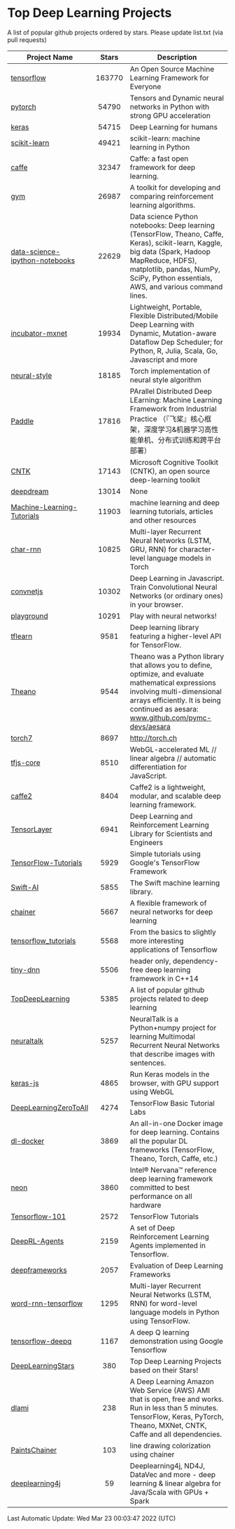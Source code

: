 # Top Deep Learning Projects
A list of popular github projects ordered by stars.
Please update list.txt (via pull requests)

|Project Name| Stars | Description |
| ---------- |:-----:| ----------- |
| [tensorflow](https://github.com/tensorflow/tensorflow) | 163770 | An Open Source Machine Learning Framework for Everyone |
| [pytorch](https://github.com/pytorch/pytorch) | 54790 | Tensors and Dynamic neural networks in Python with strong GPU acceleration |
| [keras](https://github.com/keras-team/keras) | 54715 | Deep Learning for humans |
| [scikit-learn](https://github.com/scikit-learn/scikit-learn) | 49421 | scikit-learn: machine learning in Python |
| [caffe](https://github.com/BVLC/caffe) | 32347 | Caffe: a fast open framework for deep learning. |
| [gym](https://github.com/openai/gym) | 26987 | A toolkit for developing and comparing reinforcement learning algorithms. |
| [data-science-ipython-notebooks](https://github.com/donnemartin/data-science-ipython-notebooks) | 22629 | Data science Python notebooks: Deep learning (TensorFlow, Theano, Caffe, Keras), scikit-learn, Kaggle, big data (Spark, Hadoop MapReduce, HDFS), matplotlib, pandas, NumPy, SciPy, Python essentials, AWS, and various command lines. |
| [incubator-mxnet](https://github.com/apache/incubator-mxnet) | 19934 | Lightweight, Portable, Flexible Distributed/Mobile Deep Learning with Dynamic, Mutation-aware Dataflow Dep Scheduler; for Python, R, Julia, Scala, Go, Javascript and more |
| [neural-style](https://github.com/jcjohnson/neural-style) | 18185 | Torch implementation of neural style algorithm |
| [Paddle](https://github.com/PaddlePaddle/Paddle) | 17816 | PArallel Distributed Deep LEarning: Machine Learning Framework from Industrial Practice （『飞桨』核心框架，深度学习&机器学习高性能单机、分布式训练和跨平台部署） |
| [CNTK](https://github.com/microsoft/CNTK) | 17143 | Microsoft Cognitive Toolkit (CNTK), an open source deep-learning toolkit |
| [deepdream](https://github.com/google/deepdream) | 13014 | None |
| [Machine-Learning-Tutorials](https://github.com/ujjwalkarn/Machine-Learning-Tutorials) | 11903 | machine learning and deep learning tutorials, articles and other resources  |
| [char-rnn](https://github.com/karpathy/char-rnn) | 10825 | Multi-layer Recurrent Neural Networks (LSTM, GRU, RNN) for character-level language models in Torch |
| [convnetjs](https://github.com/karpathy/convnetjs) | 10302 | Deep Learning in Javascript. Train Convolutional Neural Networks (or ordinary ones) in your browser. |
| [playground](https://github.com/tensorflow/playground) | 10291 | Play with neural networks! |
| [tflearn](https://github.com/tflearn/tflearn) | 9581 | Deep learning library featuring a higher-level API for TensorFlow. |
| [Theano](https://github.com/Theano/Theano) | 9544 | Theano was a Python library that allows you to define, optimize, and evaluate mathematical expressions involving multi-dimensional arrays efficiently. It is being continued as aesara: www.github.com/pymc-devs/aesara |
| [torch7](https://github.com/torch/torch7) | 8697 | http://torch.ch |
| [tfjs-core](https://github.com/tensorflow/tfjs-core) | 8510 | WebGL-accelerated ML // linear algebra // automatic differentiation for JavaScript. |
| [caffe2](https://github.com/facebookarchive/caffe2) | 8404 | Caffe2 is a lightweight, modular, and scalable deep learning framework. |
| [TensorLayer](https://github.com/tensorlayer/TensorLayer) | 6941 | Deep Learning and Reinforcement Learning Library for Scientists and Engineers  |
| [TensorFlow-Tutorials](https://github.com/nlintz/TensorFlow-Tutorials) | 5929 | Simple tutorials using Google's TensorFlow Framework |
| [Swift-AI](https://github.com/Swift-AI/Swift-AI) | 5855 | The Swift machine learning library. |
| [chainer](https://github.com/chainer/chainer) | 5667 | A flexible framework of neural networks for deep learning |
| [tensorflow_tutorials](https://github.com/pkmital/tensorflow_tutorials) | 5568 | From the basics to slightly more interesting applications of Tensorflow |
| [tiny-dnn](https://github.com/tiny-dnn/tiny-dnn) | 5506 | header only, dependency-free deep learning framework in C++14 |
| [TopDeepLearning](https://github.com/aymericdamien/TopDeepLearning) | 5385 | A list of popular github projects related to deep learning |
| [neuraltalk](https://github.com/karpathy/neuraltalk) | 5257 | NeuralTalk is a Python+numpy project for learning Multimodal Recurrent Neural Networks that describe images with sentences. |
| [keras-js](https://github.com/transcranial/keras-js) | 4865 | Run Keras models in the browser, with GPU support using WebGL |
| [DeepLearningZeroToAll](https://github.com/hunkim/DeepLearningZeroToAll) | 4274 | TensorFlow Basic Tutorial Labs |
| [dl-docker](https://github.com/floydhub/dl-docker) | 3869 | An all-in-one Docker image for deep learning. Contains all the popular DL frameworks (TensorFlow, Theano, Torch, Caffe, etc.) |
| [neon](https://github.com/NervanaSystems/neon) | 3860 | Intel® Nervana™ reference deep learning framework committed to best performance on all hardware |
| [Tensorflow-101](https://github.com/sjchoi86/Tensorflow-101) | 2572 | TensorFlow Tutorials |
| [DeepRL-Agents](https://github.com/awjuliani/DeepRL-Agents) | 2159 | A set of Deep Reinforcement Learning Agents implemented in Tensorflow. |
| [deepframeworks](https://github.com/zer0n/deepframeworks) | 2057 | Evaluation of Deep Learning Frameworks |
| [word-rnn-tensorflow](https://github.com/hunkim/word-rnn-tensorflow) | 1295 | Multi-layer Recurrent Neural Networks (LSTM, RNN) for word-level language models in Python using TensorFlow. |
| [tensorflow-deepq](https://github.com/siemanko/tensorflow-deepq) | 1167 | A deep Q learning demonstration using Google Tensorflow |
| [DeepLearningStars](https://github.com/hunkim/DeepLearningStars) | 380 | Top Deep Learning Projects based on their Stars! |
| [dlami](https://github.com/ritchieng/dlami) | 238 | A Deep Learning Amazon Web Service (AWS) AMI that is open, free and works. Run in less than 5 minutes. TensorFlow, Keras, PyTorch, Theano, MXNet, CNTK, Caffe and all dependencies. |
| [PaintsChainer](https://github.com/taizan/PaintsChainer) | 103 | line drawing colorization using chainer |
| [deeplearning4j](https://github.com/deeplearning4j/deeplearning4j) | 59 | Deeplearning4j, ND4J, DataVec and more - deep learning & linear algebra for Java/Scala with GPUs + Spark |

Last Automatic Update: Wed Mar 23 00:03:47 2022 (UTC)
